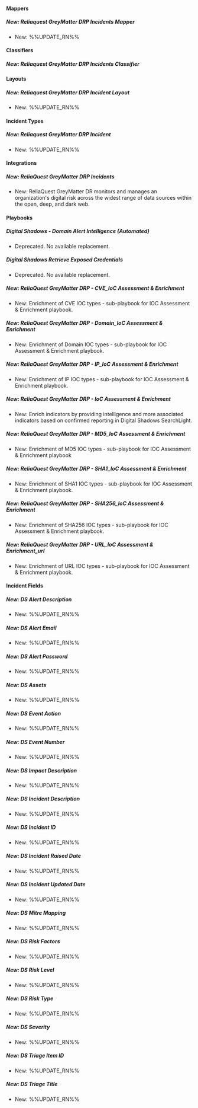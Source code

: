 
#### Mappers

##### New: Reliaquest GreyMatter DRP Incidents Mapper

- New: %%UPDATE_RN%%


#### Classifiers

##### New: Reliaquest GreyMatter DRP Incidents Classifier




#### Layouts

##### New: Reliaquest GreyMatter DRP Incident Layout

- New: %%UPDATE_RN%%


#### Incident Types

##### New: Reliaquest GreyMatter DRP Incident

- New: %%UPDATE_RN%%


#### Integrations

##### New: ReliaQuest GreyMatter DRP Incidents

- New: ReliaQuest GreyMatter DR monitors and manages an organization's digital risk across the widest range of data sources within the open, deep, and dark web.


#### Playbooks

##### Digital Shadows - Domain Alert Intelligence (Automated)

- Deprecated. No available replacement.

##### Digital Shadows Retrieve Exposed Credentials

- Deprecated. No available replacement.

##### New: ReliaQuest GreyMatter DRP - CVE_IoC Assessment & Enrichment

- New: Enrichment of CVE IOC types - sub-playbook for IOC Assessment & Enrichment playbook.

##### New: ReliaQuest GreyMatter DRP - Domain_IoC Assessment & Enrichment

- New: Enrichment of Domain IOC types - sub-playbook for IOC Assessment & Enrichment playbook.

##### New: ReliaQuest GreyMatter DRP - IP_IoC Assessment & Enrichment

- New: Enrichment of IP IOC types - sub-playbook for IOC Assessment & Enrichment playbook.

##### New: ReliaQuest GreyMatter DRP - IoC Assessment & Enrichment

- New: Enrich indicators by providing intelligence and more associated indicators based on confirmed reporting in Digital Shadows SearchLight.

##### New: ReliaQuest GreyMatter DRP - MD5_IoC Assessment & Enrichment

- New: Enrichment of MD5 IOC types - sub-playbook for IOC Assessment & Enrichment playbook

##### New: ReliaQuest GreyMatter DRP - SHA1_IoC Assessment & Enrichment

- New: Enrichment of SHA1 IOC types - sub-playbook for IOC Assessment & Enrichment playbook.

##### New: ReliaQuest GreyMatter DRP - SHA256_IoC Assessment & Enrichment

- New: Enrichment of SHA256 IOC types - sub-playbook for IOC Assessment & Enrichment playbook.

##### New: ReliaQuest GreyMatter DRP - URL_IoC Assessment & Enrichment_url

- New: Enrichment of URL IOC types - sub-playbook for IOC Assessment & Enrichment playbook.


#### Incident Fields

##### New: DS Alert Description

- New: %%UPDATE_RN%%

##### New: DS Alert Email

- New: %%UPDATE_RN%%

##### New: DS Alert Password

- New: %%UPDATE_RN%%

##### New: DS Assets

- New: %%UPDATE_RN%%

##### New: DS Event Action

- New: %%UPDATE_RN%%

##### New: DS Event Number

- New: %%UPDATE_RN%%

##### New: DS Impact Description

- New: %%UPDATE_RN%%

##### New: DS Incident Description

- New: %%UPDATE_RN%%

##### New: DS Incident ID

- New: %%UPDATE_RN%%

##### New: DS Incident Raised Date

- New: %%UPDATE_RN%%

##### New: DS Incident Updated Date

- New: %%UPDATE_RN%%

##### New: DS Mitre Mapping

- New: %%UPDATE_RN%%

##### New: DS Risk Factors

- New: %%UPDATE_RN%%

##### New: DS Risk Level

- New: %%UPDATE_RN%%

##### New: DS Risk Type

- New: %%UPDATE_RN%%

##### New: DS Severity

- New: %%UPDATE_RN%%

##### New: DS Triage Item ID

- New: %%UPDATE_RN%%

##### New: DS Triage Title

- New: %%UPDATE_RN%%

